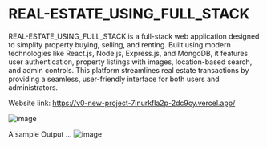 # REAL-ESTATE_USING_FULL_STACK

REAL-ESTATE_USING_FULL_STACK is a full-stack web application designed to simplify property buying, selling, and renting. Built using modern technologies like React.js, Node.js, Express.js, and MongoDB, it features user authentication, property listings with images, location-based search, and admin controls. This platform streamlines real estate transactions by providing a seamless, user-friendly interface for both users and administrators.

Website link: https://v0-new-project-7inurkfla2p-2dc9cy.vercel.app/

![image](https://github.com/user-attachments/assets/a96a30c6-4b48-4b2d-a9bc-6e4445725c5e)

A sample Output ...
![image](https://github.com/user-attachments/assets/3f3d09d9-02a3-4a6b-b3f0-38920332f1c1)

